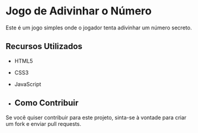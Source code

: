 # Jogo de Adivinhar o Número

Este é um jogo simples onde o jogador tenta adivinhar um número secreto.

## Recursos Utilizados

- HTML5
- CSS3
- JavaScript

- ## Como Contribuir

Se você quiser contribuir para este projeto, sinta-se à vontade para criar um fork e enviar pull requests.
